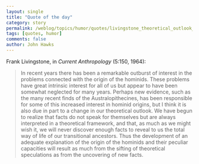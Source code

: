 ```yaml
---
layout: single 
title: "Quote of the day" 
category: story
permalink: /weblog/topics/humor/quotes/livingstone_theoretical_outlook_1964.html
tags: [quotes, humor] 
comments: false 
author: John Hawks 
---
```



<p>
Frank Livingstone, in <i>Current Anthropology</i> (5:150, 1964): 
</p>

<blockquote>In recent years there has been a remarkable outburst of interest in the problems connected with the origin of the hominids. These problems have great intrinsic interest for all of us but appear to have been somewhat neglected for many years. Perhaps new evidence, such as the many recent finds of the Australopithecines, has been responsible for some of this increased interest in hominid origins, but I think it is also due in part to a change in our theoretical outlook. We have begun to realize that facts do not speak for themselves but are always interpreted in a theoretical framework, and that, as much as we might wish it, we will never discover enough facts to reveal to us the total way of life of our transitional ancestors. Thus the development of an adequate explanation of the origin of the hominids and their peculiar capacities will result as much from the sifting of theoretical speculations as from the uncovering of new facts.</blockquote>

